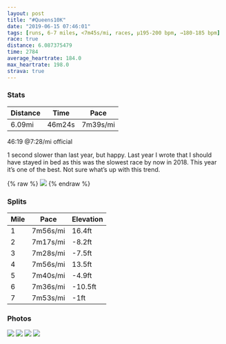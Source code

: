 ```yaml
---
layout: post
title: "#Queens10K"
date: "2019-06-15 07:46:01"
tags: [runs, 6-7 miles, <7m45s/mi, races, μ195-200 bpm, →180-185 bpm]
race: true
distance: 6.087375479
time: 2784
average_heartrate: 184.0
max_heartrate: 198.0
strava: true
---
```


### Stats

| Distance | Time | Pace |
|----------|------|------|
|6.09mi|46m24s|7m39s/mi|

46:19 @7:28/mi official

1 second slower than last year, but happy. Last year I wrote that I should have stayed in bed as this was the slowest race by now in 2018. This year it’s one of the best. Not sure what’s up with this trend.

{% raw %}
<img src='https://maps.googleapis.com/maps/api/staticmap?maptype=roadmap&path=enc:iktwF`xtaMJ|@@b@P|BZpBRt@HPHZd@hA?PC@BF^r@Pd@^l@Rf@^n@`@b@PLb@FZCb@[LSHc@Gw@IKGOAKKUW_@Yk@QO_Aa@k@Fm@Ps@\_@J{CpAWHw@Lg@?i@ESQUMkA_Ag@w@OMQ_@?MDUj@qAHYVe@X_AJ?TLRPh@p@pBpC\r@p@lA@FHLFBPp@NjAAr@OjBMp@i@`CO`@g@t@k@r@_At@uA|@uAj@WDEDSC[DaB`@s@Vg@Xc@Ng@HGFgA^oAn@m@^o@f@]d@{@l@]PEHMDADE?YNaARYBs@Km@Au@RQPc@R{A`AgAj@c@N_Aj@IL@JCD[R]d@Kf@GNUVQBs@Ec@B[NaB|@S@iA`@EA]DQASNc@JMEy@XqAVyBPg@?eC[m@SmAo@wAaAe@e@kAcBcAkAIOa@i@c@s@AMLKVMH?j@jA?FN\pAvBl@r@j@x@h@l@^Z`Af@pBd@h@JfBNdAITG`@E`AYf@CRIZDPEJIHQz@YfAq@nBm@hA_APIjAUr@m@NAf@e@d@[VKXUj@[j@QhAo@hASvAA`AUp@i@LG?Eh@UJK@I@MEOUm@IK_@QIDGLBf@l@zCPfA\fAF\N^Zf@P^TP~@`@hBV\Bv@GR@^KH@vAQXMJOPQN[nAsAx@aBJcA?{@Ek@Ie@W_AQoAIqAIi@c@gBOcAB_@J[RYn@WdAQZ_@NE`@o@@e@Ia@O_@[[o@g@m@Qa@JYPcA^YVGN@HEN@XXdALn@Ej@MT_@R]XSLc@NUL{@VWBcA\mCrA]TmBv@aAd@QYIWMq@KYAOI[@IPWd@WpAi@|@[\@r@Jh@?b@QRSJWB]CQ@IG[G[IMOOa@Se@C_@F}@l@I?i@OEEc@S}Bo@]GeAc@_AYg@IYS]MSOuAa@e@YqAi@m@OGWYo@B]Pi@p@{@JUb@k@^o@h@k@PYd@g@NUfAeATMLOXM`Ao@JJHRZ`Bt@hBLr@Tn@F^Tf@XjAh@`AJVJ\Hf@l@|BRDVA\UGUg@uAIk@Oi@Ga@CiA[y@Ec@Mk@MSOk@KwASm@Kc@Is@Kc@Y}@EGMEo@GGM_@oA&key=AIzaSyC1MId7bFpkLXNAaYhBSTb8jLyiSqzbDtM&size=800x800&markers=color:yellow|label:S|40.74181,-73.83953&markers=color:green|label:F|40.74841000000001,-73.83911000000003'>
{% endraw %}

### Splits

| Mile | Pace | Elevation |
|------|------|-----------|
|1|7m56s/mi|16.4ft|
|2|7m17s/mi|-8.2ft|
|3|7m28s/mi|-7.5ft|
|4|7m56s/mi|13.5ft|
|5|7m40s/mi|-4.9ft|
|6|7m36s/mi|-10.5ft|
|7|7m53s/mi|-1ft|

### Photos
<img src='https://dgtzuqphqg23d.cloudfront.net/k5IpXyT8gvwsZ7r8boozpHcAORVjfPApfqgLDNyWfIo-768x576.jpg'>

<img src='https://dgtzuqphqg23d.cloudfront.net/s1xNFMfM21r_avWZsoOeyUz34vDt2rQ1s8nHmCyvE5s-634x768.jpg'>

<img src='https://dgtzuqphqg23d.cloudfront.net/OJ48ptgdGz28J2gAYIdMZT2_6aAmvOqQJlDDaSmJmU8-768x631.jpg'>

<img src='https://dgtzuqphqg23d.cloudfront.net/XFsx6DNeqHAPevqXWGpy4LJq2U3PO2mEcLtAUzTEIhM-511x768.jpg'>
